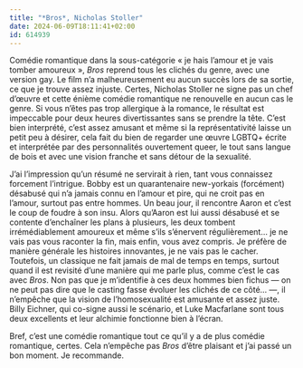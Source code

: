 ```yaml
---
title: "*Bros*, Nicholas Stoller"
date: 2024-06-09T18:11:41+02:00
id: 614939 
---
```


Comédie romantique dans la sous-catégorie « je hais l’amour et je vais tomber amoureux », *Bros* reprend tous les clichés du genre, avec une version gay. Le film n’a malheureusement eu aucun succès lors de sa sortie, ce que je trouve assez injuste. Certes, Nicholas Stoller ne signe pas un chef d’œuvre et cette énième comédie romantique ne renouvelle en aucun cas le genre. Si vous n’êtes pas trop allergique à la romance, le résultat est impeccable pour deux heures divertissantes sans se prendre la tête. C’est bien interprété, c’est assez amusant et même si la représentativité laisse un petit peu à désirer, cela fait du bien de regarder une œuvre LGBTQ+ écrite et interprétée par des personnalités ouvertement queer, le tout sans langue de bois et avec une vision franche et sans détour de la sexualité.

J’ai l’impression qu’un résumé ne servirait à rien, tant vous connaissez forcement l’intrigue. Bobby est un quarantenaire new-yorkais (forcément) désabusé qui n’a jamais connu en l’amour et pire, qui ne croit pas en l’amour, surtout pas entre hommes. Un beau jour, il rencontre Aaron et c’est le coup de foudre à son insu. Alors qu’Aaron est lui aussi désabusé et se contente d’enchaîner les plans à plusieurs, les deux tombent irrémédiablement amoureux et même s’ils s’énervent régulièrement… je ne vais pas vous raconter la fin, mais enfin, vous avez compris. Je préfère de manière générale les histoires innovantes, je ne vais pas le cacher. Toutefois, un classique ne fait jamais de mal de temps en temps, surtout quand il est revisité d’une manière qui me parle plus, comme c’est le cas avec *Bros*. Non pas que je m’identifie à ces deux hommes bien fichus — on ne peut pas dire que le casting fasse évoluer les clichés de ce côté… —, il n’empêche que la vision de l’homosexualité est amusante et assez juste. Billy Eichner, qui co-signe aussi le scénario, et Luke Macfarlane sont tous deux excellents et leur alchimie fonctionne bien à l’écran. 

Bref, c’est une comédie romantique tout ce qu’il y a de plus comédie romantique, certes. Cela n’empêche pas *Bros* d’être plaisant et j’ai passé un bon moment. Je recommande. 